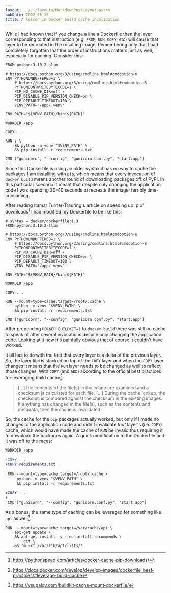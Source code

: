 ```yaml
---
layout: ../../layouts/MarkdownPostLayout.astro
pubDate: 2022-03-15
title: A lesson in Docker build cache invalidation
---
```

While I had known that if you change a line a Dockerfile then the layer corresponding to that instruction (e.g. `FROM`, `RUN`, `COPY`, etc) will cause that layer to be recreated in the resulting image. Remembering only that I had completely forgotten that the order of instructions matters just as well, especially for caching. Consider this:

```docker
FROM python:3.10.2-slim

# https://docs.python.org/3/using/cmdline.html#cmdoption-u
ENV PYTHONUNBUFFERED=1 \
    # https://docs.python.org/3/using/cmdline.html#cmdoption-B
    PYTHONDONTWRITEBYTECODE=1 \
    PIP_NO_CACHE_DIR=off \
    PIP_DISABLE_PIP_VERSION_CHECK=on \
    PIP_DEFAULT_TIMEOUT=100 \
    VENV_PATH="/app/.venv"

ENV PATH="${VENV_PATH}/bin:${PATH}"

WORKDIR /app

COPY . .

RUN : \
    && python -m venv "$VENV_PATH" \
    && pip install -r requirements.txt

CMD ["gunicorn", "--config", "gunicorn.conf.py", "start:app"]
```

Since this Dockerfile is using an older syntax it has no way to cache the packages I am installing with `pip`, which means that every invocation of `docker build` means another round of downloading packages off of PyPI. In this particular scenario it meant that despite only changing the application code I was spending 30-40 seconds to recreate the image; terribly time-consuming.

After reading Itamar Turner-Trauring's article on speeding up 'pip' downloads[^1] I had modified my Dockerfile to be like this:

```docker
# syntax = docker/dockerfile:1.3
FROM python:3.10.2-slim

# https://docs.python.org/3/using/cmdline.html#cmdoption-u
ENV PYTHONUNBUFFERED=1 \
    # https://docs.python.org/3/using/cmdline.html#cmdoption-B
    PYTHONDONTWRITEBYTECODE=1 \
    PIP_NO_CACHE_DIR=off \
    PIP_DISABLE_PIP_VERSION_CHECK=on \
    PIP_DEFAULT_TIMEOUT=100 \
    VENV_PATH="/app/.venv"

ENV PATH="${VENV_PATH}/bin:${PATH}"

WORKDIR /app

COPY . .

RUN --mount=type=cache,target=/root/.cache \
    python -m venv "$VENV_PATH" \
    && pip install -r requirements.txt

CMD ["gunicorn", "--config", "gunicorn.conf.py", "start:app"]
```

After prepending `DOCKER_BUILDKIT=1` to `docker build` there was still no cache to speak of after several invocations despite only changing the application code. Looking at it now it's painfully obvious that of course it couldn't have worked.

It all has to do with the fact that every layer is a delta of the previous layer. So, the layer `RUN` is stacked on top of the `COPY` layer and when the `COPY` layer changes it means that the `RUN` layer needs to be changed as well to reflect those changes. With `COPY` (and `ADD`) according to the official best practices for leveraging build cache[^2]:

> [...] the contents of the file(s) in the image are examined and a checksum is calculated for each file. [...] During the cache lookup, the checksum is compared against the checksum in the existing images. If anything has changed in the file(s), such as the contents and metadata, then the cache is invalidated.

So, the cache for the `pip` packages actually worked, but only if I made no changes to the application code and didn't invalidate _that_ layer's (i.e. `COPY`) cache, which would have made the cache of `RUN` be invalid thus requiring it to download the packages again. A quick modification to the Dockerfile and it was off to the races:

```diff
WORKDIR /app
 
-COPY . .
+COPY requirements.txt .
 
 RUN --mount=type=cache,target=/root/.cache \
     python -m venv "$VENV_PATH" \
     && pip install -r requirements.txt
 
+COPY . .
+
 CMD ["gunicorn", "--config", "gunicorn.conf.py", "start:app"]
```

As a bonus, the same type of caching can be leveraged for something like `apt` as well[^3]:

```docker
RUN  --mount=type=cache,target=/var/cache/apt \
    apt-get update \
    && apt-get install -y --no-install-recommends \
        git \
    && rm -rf /var/lib/apt/lists/*
```

[^1]: https://pythonspeed.com/articles/docker-cache-pip-downloads/
[^2]: https://docs.docker.com/develop/develop-images/dockerfile_best-practices/#leverage-build-cache
[^3]: https://vsupalov.com/buildkit-cache-mount-dockerfile/
